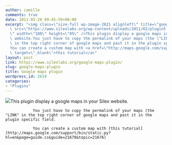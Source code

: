 ```yaml
---
author: camille
comments: true
date: 2011-05-20 09:45:59+00:00
excerpt: "<img class=\"size-full wp-image-2621 alignleft\" title=\"google maps plugin\"\
  \ src=\"https://www.silexlabs.org/wp-content/uploads/2011/02/plugin5.png\" alt=\"\
  \" width=\"180\" height=\"85\" />This plugin display a google maps in your Silex\
  \ website.You just have to copy the permalink of your maps (the \"LINK\"\
  \ in the top right corner of google maps and past it in the plugin specific field.\
  You can create a custom map with <a href=\"http://maps.google.com/support/bin/static.py?hl=en&amp;page=guide.cs&amp;guide=21670&amp;topic=21676\"\
  \ target=\"_blank\">this tutorial</a>"
layout: post
link: https://www.silexlabs.org/google-maps-plugin/
slug: google-maps-plugin
title: Google maps plugin
wordpress_id: 2619
categories:
- "Plugins"
---
```


![](https://www.silexlabs.org/wp-content/uploads/2011/02/plugin5.png)This plugin display a google maps in your Silex website.

				You just have to copy the permalink of your maps (the "LINK" in the top right corner of google maps and past it in the plugin specific field.

				You can create a custom map with [this tutorial](http://maps.google.com/support/bin/static.py?hl=en&page=guide.cs&guide=21670&topic=21676)
